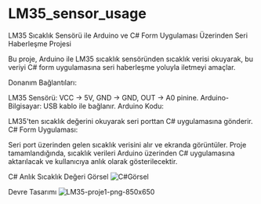 # LM35_sensor_usage
LM35 Sıcaklık Sensörü ile Arduino ve C# Form Uygulaması Üzerinden Seri Haberleşme Projesi

Bu proje, Arduino ile LM35 sıcaklık sensöründen sıcaklık verisi okuyarak, bu veriyi C# form uygulamasına seri haberleşme yoluyla iletmeyi amaçlar.

Donanım Bağlantıları:

LM35 Sensörü: VCC → 5V, GND → GND, OUT → A0 pinine.
Arduino-Bilgisayar: USB kablo ile bağlanır.
Arduino Kodu:

LM35'ten sıcaklık değerini okuyarak seri porttan C# uygulamasına gönderir.
C# Form Uygulaması:


Seri port üzerinden gelen sıcaklık verisini alır ve ekranda görüntüler.
Proje tamamlandığında, sıcaklık verileri Arduino üzerinden C# uygulamasına aktarılacak ve kullanıcıya anlık olarak gösterilecektir.

C# Anlık Sıcaklık Değeri Görsel
![C#Görsel](https://github.com/user-attachments/assets/ba2f21ef-7437-4729-acfb-91a4dc1d7435)

Devre Tasarımı 
![LM35-proje1-png-850x650](https://github.com/user-attachments/assets/cc384ee2-605b-42b8-b182-08e77221bd4c)
